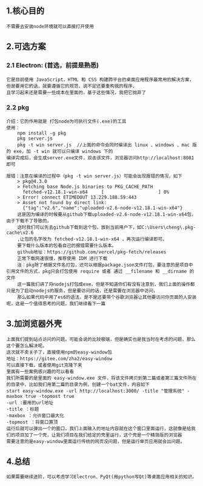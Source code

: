 
## 1.核心目的
    
    不需要去安装node环境就可以直接打开使用
    
## 2.可选方案
### 2.1 Electron: (首选，前提是熟悉)
    
    它是目前使用 JavaScript，HTML 和 CSS 构建跨平台的桌面应用程序最常用的解决方案，但是要用它的话，就要遵循它的规范，说不定还要重构我的程序，
    且学习起来还是需要一些成本在里面的，基于这些情况，我把它抛弃了
        
### 2.2 pkg
    
    介绍：它的作用就是 打包node为可执行文件(.exe)的工具 
    使用：
        npm install -g pkg
        pkg server.js           
        pkg -t win server.js  //上面的命令会同时编译出 linux 、windows 、mac 版的 exe，加 -t win 就可以只编译 windows 下的
    编译完成后，会生成server.exe文件，双击该文件，浏览器访问http://localhost:8081即可
    
    报错：注意在编译的过程中（pkg -t win server.js）可能会出现报错的情况，如下
        > pkg@4.3.0
        > Fetching base Node.js binaries to PKG_CACHE_PATH
          fetched-v12.18.1-win-x64     [                    ] 0%
        > Error! connect ETIMEDOUT 13.229.188.59:443
        > Asset not found by direct link:
          {"tag":"v2.6","name":"uploaded-v2.6-node-v12.18.1-win-x64"}
        这是因为编译的时候要从github下载uploaded-v2.6-node-v12.18.1-win-x64包，由于下载不了导致的，
        这时我们可以先去github下载到这个包，放到当前用户下，如C:\Users\cheng\.pkg-cache\v2.6
        ,让包的名字改为 fetched-v12.18.1-win-x64 ，再次运行编译即可。
        要下载什么版本的包看自己的报错需要什么版本。
        github地址：https://github.com/vercel/pkg-fetch/releases
        正常下载网速很慢，推荐使用 IDM 进行下载
        注：pkg除了根据文件名打包，还可以根据package.json文件打包，要注意的是项目中引用文件的方式，pkg只会打包使用 require 或者 通过 __filename 和 __dirname 的文件
        这一篇我们讲了将nodejs打包成exe，但是不知道你们有没有注意到，我们上面的操作都只是为了启动nodejs的服务，但是要访问的话，还是需要在浏览器中访问，
        那么如果代码中用了es6的语法，是不是还要带个谷歌浏览器让其他要访问你页面的人安装呢，这是一个值得思考的问题，我们继续看下一篇
        
## 3.加浏览器外壳
    
    上面我们提到站点访问的问题，可能会说的比较极端，但是确实也是我当时在考虑的问题，那么这个要怎么解决呢。
    这次就不卖关子了，直接使用npm的easy-window包
    地址：https://gitee.com/zha2/easy-window
    可以直接下载，或者使用git克隆下来
    里面有一些案例感兴趣的可以看看
    我们所需要的是里面的 easy-window.exe 文件，将该文件拷贝到第二篇或者第三篇文件所在的目录中，比如我们用第二篇的目录为例，创建一个bat文件，内容如下
    start easy-window.exe -url http://localhost:3000/ -title "管理系统" -maxbox true -topmost true
    -url :要用的url地址
    -title ：标题
    -maxbox ：允许窗口最大化
    -topmost ：将窗口置顶
    运行后就可以弹出一个的窗口，我们上面输入的地址内容就在这个窗口里面运行，这就像是给我们的项目加了一个壳，让我们项目在我们给定的壳里运行，这个壳是一个精简版的浏览器
    需要注意的是easy-window里面运行传统的网页没问题，但是运行单页应用就会出问题。
    
## 4.总结
    
    如果需要继续进阶，可以考虑学习Electron、PyQt(用python写Qt)等桌面应用相关的知识。
    
